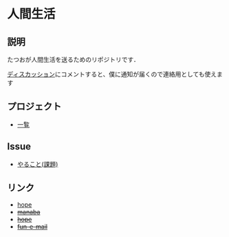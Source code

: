 # 人間生活

## 説明
たつおが人間生活を送るためのリポジトリです．

[ディスカッション](https://github.com/t4t5u0/human-life/discussions)にコメントすると、僕に通知が届くので連絡用としても使えます

## プロジェクト
- [一覧](https://github.com/users/t4t5u0/projects/5/views/1)

## Issue 
- [やること(課題)](https://github.com/t4t5u0/human-life/issues/new?assignees=t4t5u0%2C+marbou090&labels=%E8%AA%B2%E9%A1%8C&template=%E8%AA%B2%E9%A1%8C%E3%83%86%E3%83%B3%E3%83%97%E3%83%AC%E3%83%BC%E3%83%88.md&title=2020%2FMM%2FDD+%E3%82%84%E3%82%8B%E3%81%93%E3%81%A8)

## リンク
- [hope](https://hope.fun.ac.jp/course/index.php?categoryid=2)
- ~~[manaba](https://manaba.fun.ac.jp/ct/home)~~
- ~~[hope](https://hope.c.fun.ac.jp/course/index.php?categoryid=2)~~
- ~~[fun-e-mail](https://webmail.fun.ac.jp/cgi-bin/index.cgi)~~
